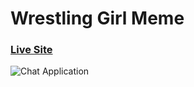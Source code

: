# Wrestling Girl Meme

### [Live Site](https://wgmcoin.com/)

![Chat Application](https://i.ibb.co/PsxkV6py/logo-2.png)

